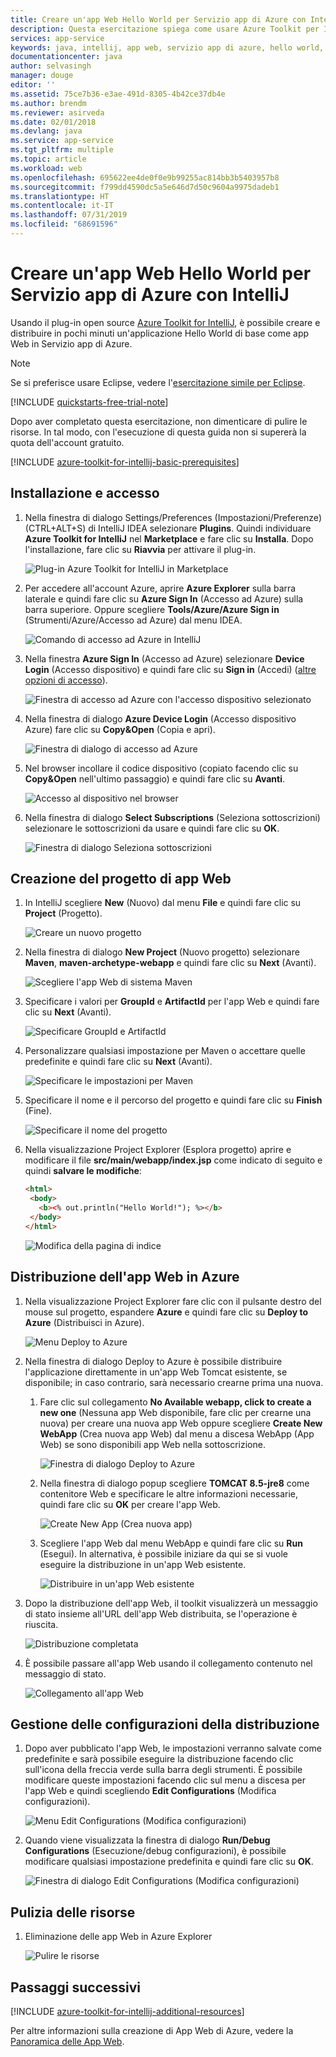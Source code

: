 ```yaml
---
title: Creare un'app Web Hello World per Servizio app di Azure con IntelliJ
description: Questa esercitazione spiega come usare Azure Toolkit per IntelliJ per creare un'app Web Hello World per Azure.
services: app-service
keywords: java, intellij, app web, servizio app di azure, hello world, avvio rapido
documentationcenter: java
author: selvasingh
manager: douge
editor: ''
ms.assetid: 75ce7b36-e3ae-491d-8305-4b42ce37db4e
ms.author: brendm
ms.reviewer: asirveda
ms.date: 02/01/2018
ms.devlang: java
ms.service: app-service
ms.tgt_pltfrm: multiple
ms.topic: article
ms.workload: web
ms.openlocfilehash: 695622ee4de0f0e9b99255ac814bb3b5403957b8
ms.sourcegitcommit: f799dd4590dc5a5e646d7d50c9604a9975dadeb1
ms.translationtype: HT
ms.contentlocale: it-IT
ms.lasthandoff: 07/31/2019
ms.locfileid: "68691596"
---
```

# <a name="create-a-hello-world-web-app-for-azure-app-service-using-intellij"></a>Creare un'app Web Hello World per Servizio app di Azure con IntelliJ

Usando il plug-in open source [Azure Toolkit for IntelliJ](https://plugins.jetbrains.com/plugin/8053), è possibile creare e distribuire in pochi minuti un'applicazione Hello World di base come app Web in Servizio app di Azure.

> [!NOTE]
>
> Se si preferisce usare Eclipse, vedere l'[esercitazione simile per Eclipse][eclipse-hello-world].
>
>[!INCLUDE [quickstarts-free-trial-note](../includes/quickstarts-free-trial-note.md)]
>
> Dopo aver completato questa esercitazione, non dimenticare di pulire le risorse. In tal modo, con l'esecuzione di questa guida non si supererà la quota dell'account gratuito.
>

[!INCLUDE [azure-toolkit-for-intellij-basic-prerequisites](../includes/azure-toolkit-for-intellij-basic-prerequisites.md)]

## <a name="installation-and-sign-in"></a>Installazione e accesso

1. Nella finestra di dialogo Settings/Preferences (Impostazioni/Preferenze) (CTRL+ALT+S) di IntelliJ IDEA selezionare **Plugins**. Quindi individuare **Azure Toolkit for IntelliJ** nel **Marketplace** e fare clic su **Installa**. Dopo l'installazione, fare clic su **Riavvia** per attivare il plug-in. 

   ![Plug-in Azure Toolkit for IntelliJ in Marketplace][marketplace]

2. Per accedere all'account Azure, aprire **Azure Explorer** sulla barra laterale e quindi fare clic su **Azure Sign In** (Accesso ad Azure) sulla barra superiore. Oppure scegliere **Tools/Azure/Azure Sign in** (Strumenti/Azure/Accesso ad Azure) dal menu IDEA.

   ![Comando di accesso ad Azure in IntelliJ][I01]

3. Nella finestra **Azure Sign In** (Accesso ad Azure) selezionare **Device Login** (Accesso dispositivo) e quindi fare clic su **Sign in** (Accedi) ([altre opzioni di accesso](azure-toolkit-for-intellij-sign-in-instructions.md)).

   ![Finestra di accesso ad Azure con l'accesso dispositivo selezionato][I02]

4. Nella finestra di dialogo **Azure Device Login** (Accesso dispositivo Azure) fare clic su **Copy&Open** (Copia e apri).

   ![Finestra di dialogo di accesso ad Azure][I03]

5. Nel browser incollare il codice dispositivo (copiato facendo clic su **Copy&Open** nell'ultimo passaggio) e quindi fare clic su **Avanti**.

   ![Accesso al dispositivo nel browser][I04]

6. Nella finestra di dialogo **Select Subscriptions** (Seleziona sottoscrizioni) selezionare le sottoscrizioni da usare e quindi fare clic su **OK**.

   ![Finestra di dialogo Seleziona sottoscrizioni][I05]

## <a name="creating-web-app-project"></a>Creazione del progetto di app Web

1. In IntelliJ scegliere **New** (Nuovo) dal menu **File** e quindi fare clic su **Project** (Progetto).

   ![Creare un nuovo progetto][file-new-project]

2. Nella finestra di dialogo **New Project** (Nuovo progetto) selezionare **Maven**, **maven-archetype-webapp** e quindi fare clic su **Next** (Avanti).

   ![Scegliere l'app Web di sistema Maven][maven-archetype-webapp]

3. Specificare i valori per **GroupId** e **ArtifactId** per l'app Web e quindi fare clic su **Next** (Avanti).

   ![Specificare GroupId e ArtifactId][groupid-and-artifactid]

4. Personalizzare qualsiasi impostazione per Maven o accettare quelle predefinite e quindi fare clic su **Next** (Avanti).

   ![Specificare le impostazioni per Maven][maven-options]

5. Specificare il nome e il percorso del progetto e quindi fare clic su **Finish** (Fine).

   ![Specificare il nome del progetto][project-name]

6. Nella visualizzazione Project Explorer (Esplora progetto) aprire e modificare il file **src/main/webapp/index.jsp** come indicato di seguito e quindi **salvare le modifiche**:

   ```html
   <html>
    <body>
      <b><% out.println("Hello World!"); %></b>
    </body>
   </html>
   ```

   ![Modifica della pagina di indice][edit-index-page]

## <a name="deploying-web-app-to-azure"></a>Distribuzione dell'app Web in Azure

1. Nella visualizzazione Project Explorer fare clic con il pulsante destro del mouse sul progetto, espandere **Azure** e quindi fare clic su **Deploy to Azure** (Distribuisci in Azure).

   ![Menu Deploy to Azure][deploy-to-azure-menu]

1. Nella finestra di dialogo Deploy to Azure è possibile distribuire l'applicazione direttamente in un'app Web Tomcat esistente, se disponibile; in caso contrario, sarà necessario crearne prima una nuova.
   1. Fare clic sul collegamento **No Available webapp, click to create a new one** (Nessuna app Web disponibile, fare clic per crearne una nuova) per creare una nuova app Web oppure scegliere **Create New WebApp** (Crea nuova app Web) dal menu a discesa WebApp (App Web) se sono disponibili app Web nella sottoscrizione.

      ![Finestra di dialogo Deploy to Azure][deploy-to-azure-dialog]

   1. Nella finestra di dialogo popup scegliere **TOMCAT 8.5-jre8** come contenitore Web e specificare le altre informazioni necessarie, quindi fare clic su **OK** per creare l'app Web.

      ![Create New App (Crea nuova app)][create-new-web-app-dialog]

   1. Scegliere l'app Web dal menu WebApp e quindi fare clic su **Run** (Esegui). In alternativa, è possibile iniziare da qui se si vuole eseguire la distribuzione in un'app Web esistente.

      ![Distribuire in un'app Web esistente][deploy-to-existing-webapp]

1. Dopo la distribuzione dell'app Web, il toolkit visualizzerà un messaggio di stato insieme all'URL dell'app Web distribuita, se l'operazione è riuscita.

   ![Distribuzione completata][successfully-deployed]

1. È possibile passare all'app Web usando il collegamento contenuto nel messaggio di stato.

   ![Collegamento all'app Web][browse-web-app]

## <a name="managing-deploy-configurations"></a>Gestione delle configurazioni della distribuzione

1. Dopo aver pubblicato l'app Web, le impostazioni verranno salvate come predefinite e sarà possibile eseguire la distribuzione facendo clic sull'icona della freccia verde sulla barra degli strumenti. È possibile modificare queste impostazioni facendo clic sul menu a discesa per l'app Web e quindi scegliendo **Edit Configurations** (Modifica configurazioni).

   ![Menu Edit Configurations (Modifica configurazioni)][edit-configuration-menu]

1. Quando viene visualizzata la finestra di dialogo **Run/Debug Configurations** (Esecuzione/debug configurazioni), è possibile modificare qualsiasi impostazione predefinita e quindi fare clic su **OK**.

   ![Finestra di dialogo Edit Configurations (Modifica configurazioni)][edit-configuration-dialog]

## <a name="cleaning-up-resources"></a>Pulizia delle risorse

1. Eliminazione delle app Web in Azure Explorer

     ![Pulire le risorse][clean-resources]

## <a name="next-steps"></a>Passaggi successivi

[!INCLUDE [azure-toolkit-for-intellij-additional-resources](../includes/azure-toolkit-for-intellij-additional-resources.md)]

Per altre informazioni sulla creazione di App Web di Azure, vedere la [Panoramica delle App Web].

<!-- URL List -->

[Azure Toolkit for IntelliJ]: azure-toolkit-for-intellij.md
[Azure Toolkit for Eclipse]: ../eclipse/azure-toolkit-for-eclipse.md
[eclipse-hello-world]: ../eclipse/azure-toolkit-for-eclipse-create-hello-world-web-app.md
[Panoramica delle app Web]: /azure/app-service/app-service-web-overview
[Apache Tomcat]: http://tomcat.apache.org/
[Jetty]: http://www.eclipse.org/jetty/
[Legacy Version]: azure-toolkit-for-intellij-create-hello-world-web-app-legacy-version.md
[intelliJ-sign-in-instructions]: azure-toolkit-for-intellij-sign-in-instructions.md

<!-- IMG List -->
[marketplace]:./media/azure-toolkit-for-intellij-create-hello-world-web-app/marketplace.png
[file-new-project]: ./media/azure-toolkit-for-intellij-create-hello-world-web-app/file-new-project.png
[maven-archetype-webapp]: ./media/azure-toolkit-for-intellij-create-hello-world-web-app/maven-archetype-webapp.png
[groupid-and-artifactid]: ./media/azure-toolkit-for-intellij-create-hello-world-web-app/groupid-and-artifactid.png
[maven-options]: ./media/azure-toolkit-for-intellij-create-hello-world-web-app/maven-options.png
[project-name]: ./media/azure-toolkit-for-intellij-create-hello-world-web-app/project-name.png
[open-index-page]: ./media/azure-toolkit-for-intellij-create-hello-world-web-app/open-index-page.png
[edit-index-page]: ./media/azure-toolkit-for-intellij-create-hello-world-web-app/edit-index-page.png
[deploy-to-azure-menu]: ./media/azure-toolkit-for-intellij-create-hello-world-web-app/run-on-web-app-menu.png
[deploy-to-azure-dialog]: ./media/azure-toolkit-for-intellij-create-hello-world-web-app/run-on-web-app-dialog.png
[deploy-to-existing-webapp]: ./media/azure-toolkit-for-intellij-create-hello-world-web-app/deploy-to-existing-webapp.png
[create-new-web-app-dialog]: ./media/azure-toolkit-for-intellij-create-hello-world-web-app/create-new-web-app-dialog.png
[successfully-deployed]: ./media/azure-toolkit-for-intellij-create-hello-world-web-app/successfully-deployed.png
[browse-web-app]: ./media/azure-toolkit-for-intellij-create-hello-world-web-app/browse-web-app.png
[edit-configuration-menu]: ./media/azure-toolkit-for-intellij-create-hello-world-web-app/edit-configuration-menu.png
[edit-configuration-dialog]: ./media/azure-toolkit-for-intellij-create-hello-world-web-app/edit-configuration-dialog.png
[clean-resources]: ./media/azure-toolkit-for-intellij-create-hello-world-web-app/clean-resource.png
[I01]: media/azure-toolkit-for-intellij-sign-in-instructions/I01.png
[I02]: media/azure-toolkit-for-intellij-sign-in-instructions/I02.png
[I03]: media/azure-toolkit-for-intellij-sign-in-instructions/I03.png
[I04]: media/azure-toolkit-for-intellij-sign-in-instructions/I04.png
[I05]: media/azure-toolkit-for-intellij-sign-in-instructions/I05.png
